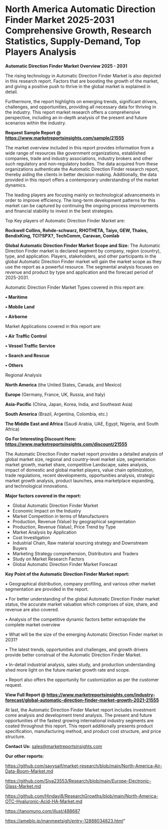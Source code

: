 # North America Automatic Direction Finder Market 2025-2031 Comprehensive Growth, Research Statistics, Supply-Demand,  Top Players Analysis

<Strong> Automatic Direction Finder Market Overview 2025 - 2031</strong>

The rising technology in Automatic Direction Finder Market is also depicted in this research report. Factors that are boosting the growth of the market, and giving a positive push to thrive in the global market is explained in detail.

Furthermore, the report highlights on emerging trends, significant drivers, challenges, and opportunities, providing all necessary data for thriving in the industry. This report market research offers a comprehensive perspective, including an in-depth analysis of the present and future scenarios within the industry.

<strong>Request Sample Report @ <a href=https://www.marketreportsinsights.com/sample/21555>https://www.marketreportsinsights.com/sample/21555</a></strong>

The market overview included in this report provides information from a wide range of resources like government organizations, established companies, trade and industry associations, industry brokers and other such regulatory and non-regulatory bodies. The data acquired from these organizations authenticate the Automatic Direction Finder research report, thereby aiding the clients in better decision making. Additionally, the data provided in this report offers a contemporary understanding of the market dynamics.

The leading players are focusing mainly on technological advancements in order to improve efficiency. The long-term development patterns for this market can be captured by continuing the ongoing process improvements and financial stability to invest in the best strategies.

Top Key players of Automatic Direction Finder Market are:

<strong>Rockwell Collins, Rohde-schwarz, RHOTHETA, Taiyo, GEW, Thales, BendixKing, TCI?SPX?, TechComm, Caravan, Comlab</strong>

<strong><b>Global Automatic Direction Finder Market Scope and Size:</b></strong>
The Automatic Direction Finder market is declared segment by company, region (country), type, and application. Players, stakeholders, and other participants in the global Automatic Direction Finder market will gain the market scope as they use the report as a powerful resource. The segmental analysis focuses on revenue and product by type and application and the forecast period of 2025-2031.

Automatic Direction Finder Market Types covered in this report are:

<strong>• Maritime

• Mobile Land

• Airborne</strong>

Market Applications covered in this report are:

<strong>• Air Traffic Control

• Vessel Traffic Service

• Search and Rescue

• Others</strong> 

Regional Analysis

<strong>North America</strong> (the United States, Canada, and Mexico)

<strong>Europe</strong> (Germany, France, UK, Russia, and Italy)

<strong>Asia-Pacific</strong> (China, Japan, Korea, India, and Southeast Asia)

<strong>South America</strong> (Brazil, Argentina, Colombia, etc.)

<strong>The Middle East and Africa</strong> (Saudi Arabia, UAE, Egypt, Nigeria, and South Africa)

<strong>Go For Interesting Discount Here: <a href=https://www.marketreportsinsights.com/discount/21555>https://www.marketreportsinsights.com/discount/21555</a></strong>

The Automatic Direction Finder market report provides a detailed analysis of global market size, regional and country-level market size, segmentation market growth, market share, competitive Landscape, sales analysis, impact of domestic and global market players, value chain optimization, trade regulations, recent developments, opportunities analysis, strategic market growth analysis, product launches, area marketplace expanding, and technological innovations.

<strong><b>Major factors covered in the report:</b></strong>
<ul>
  <li>Global Automatic Direction Finder Market </li>
  <li>Economic Impact on the Industry</li>
  <li>Market Competition in terms of Manufacturers</li>
  <li>Production, Revenue (Value) by geographical segmentation</li>
  <li>Production, Revenue (Value), Price Trend by Type</li>
  <li>Market Analysis by Application</li>
  <li>Cost Investigation</li>
  <li>Industrial Chain, Raw material sourcing strategy and Downstream Buyers</li>
  <li>Marketing Strategy comprehension, Distributors and Traders</li>
  <li>Study on Market Research Factors</li>
  <li>Global Automatic Direction Finder Market Forecast</li>
</ul>

<strong><b>Key Point of the Automatic Direction Finder Market report:</b></strong>

• Geographical distribution, company profiling, and various other market segmentation are provided in the report.

• For better understanding of the global Automatic Direction Finder market status, the accurate market valuation which comprises of size, share, and revenue are also covered.

• Analysis of the competitive dynamic factors better extrapolate the complete market overview

• What will be the size of the emerging Automatic Direction Finder market in 2031?

• The latest trends, opportunities and challenges, and growth drivers provide better construal of the Automatic Direction Finder Market.

• In-detail industrial analysis, sales study, and production understanding shed more light on the future market growth rate and scope.

• Report also offers the opportunity for customization as per the customer request.

<strong><b>View Full Report @ <a href=https://www.marketreportsinsights.com/industry-forecast/global-automatic-direction-finder-market-growth-2021-21555>https://www.marketreportsinsights.com/industry-forecast/global-automatic-direction-finder-market-growth-2021-21555</a></b></strong>


At last, the Automatic Direction Finder Market report includes investment come analysis and development trend analysis. The present and future opportunities of the fastest growing international industry segments are coated throughout this report. This report additionally presents product specification, manufacturing method, and product cost structure, and price structure.

<strong>Contact Us:</strong>
sales@marketreportsinsights.com

<strong>Our other reports:</strong>

<a href=https://github.com/sayysaif/market-research/blob/main/North-America-Air-Data-Boom-Market.md>https://github.com/sayysaif/market-research/blob/main/North-America-Air-Data-Boom-Market.md</a>

<a href=https://github.com/Siya23553/Research/blob/main/Europe-Electronic-Glass-Market.md>https://github.com/Siya23553/Research/blob/main/Europe-Electronic-Glass-Market.md</a>

<a href=https://github.com/Hindavi8/ResearchGrowths/blob/main/North-America-OTC-Hyaluronic-Acid-HA-Market.md>https://github.com/Hindavi8/ResearchGrowths/blob/main/North-America-OTC-Hyaluronic-Acid-HA-Market.md</a>

<a href=https://tanomuno.com/illust/488687>https://tanomuno.com/illust/488687</a>

<a href=https://ameblo.jp/manmeetsigh/entry-12888034823.html>https://ameblo.jp/manmeetsigh/entry-12888034823.html</a>"
